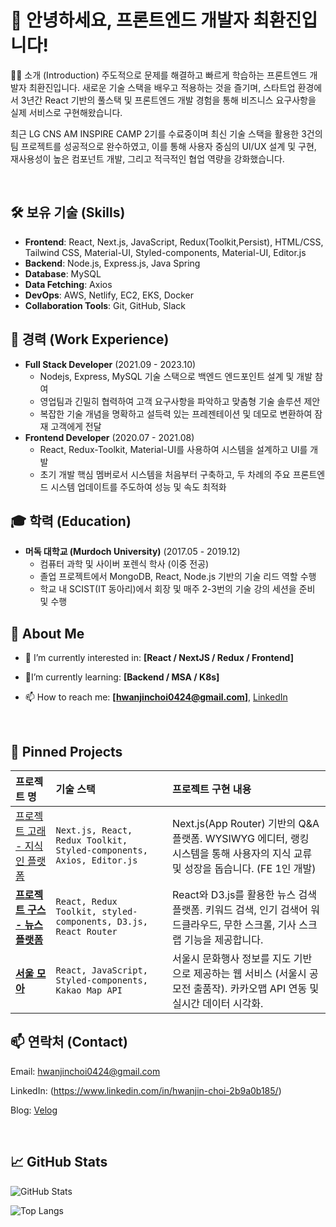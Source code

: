 # 👋 안녕하세요, 프론트엔드 개발자 최환진입니다!
👨‍💻 소개 (Introduction)
주도적으로 문제를 해결하고 빠르게 학습하는 프론트엔드 개발자 최환진입니다. 새로운 기술 스택을 배우고 적용하는 것을 즐기며, 스타트업 환경에서 3년간 React 기반의 풀스택 및 프론트엔드 개발 경험을 통해 비즈니스 요구사항을 실제 서비스로 구현해왔습니다.

최근 LG CNS AM INSPIRE CAMP 2기를 수료중이며 최신 기술 스택을 활용한 3건의 팀 프로젝트를 성공적으로 완수하였고, 
이를 통해 사용자 중심의 UI/UX 설계 및 구현, 재사용성이 높은 컴포넌트 개발, 그리고 적극적인 협업 역량을 강화했습니다.

<br>

## **🛠️ 보유 기술 (Skills)**

- **Frontend**: React, Next.js, JavaScript, Redux(Toolkit,Persist), HTML/CSS, Tailwind CSS, Material-UI, Styled-components, Material-UI, Editor.js
- **Backend**: Node.js, Express.js, Java Spring
- **Database**: MySQL
- **Data Fetching**: Axios
- **DevOps**: AWS, Netlify, EC2, EKS, Docker
- **Collaboration Tools**: Git, GitHub, Slack

## **🏢 경력 (Work Experience)**
- **Full Stack Developer** (2021.09 - 2023.10)
    - Nodejs, Express, MySQL 기술 스택으로 백엔드 엔드포인트 설계 및 개발 참여
    - 영업팀과 긴밀히 협력하여 고객 요구사항을 파악하고 맞춤형 기술 솔루션 제안
    - 복잡한 기술 개념을 명확하고 설득력 있는 프레젠테이션 및 데모로 변환하여 잠재 고객에게 전달
- **Frontend Developer** (2020.07 - 2021.08)
    - React, Redux-Toolkit, Material-UI를 사용하여 시스템을 설계하고 UI를 개발
    - 초기 개발 핵심 멤버로서 시스템을 처음부터 구축하고, 두 차례의 주요 프론트엔드 시스템 업데이트를 주도하여 성능 및 속도 최적화

## **🎓 학력 (Education)**
- **머독 대학교 (Murdoch University)** (2017.05 - 2019.12)
    - 컴퓨터 과학 및 사이버 포렌식 학사 (이중 전공)
    - 졸업 프로젝트에서 MongoDB, React, Node.js 기반의 기술 리드 역할 수행
    - 학교 내 SCIST(IT 동아리)에서 회장 및 매주 2-3번의 기술 강의 세션을 준비 및 수행

## 🚀 About Me

- 🔭 I’m currently interested in: **[React / NextJS / Redux / Frontend]**
  
- 🌱I’m currently learning: **[Backend / MSA / K8s]**

- 📫 How to reach me: **[hwanjinchoi0424@gmail.com]**, [LinkedIn](https://www.linkedin.com/in/hwanjin-choi-2b9a0b185/)

<br>

## 📌 Pinned Projects



| 프로젝트 명               | 기술 스택                        |  프로젝트 구현 내용                |
| :--------------------- | :-------------------------------- | :-------------------------- |
| [프로젝트 고래 - 지식인 플랫폼](https://github.com/Hwanjin-Choi/project-frontend-gorae)               | `Next.js, React, Redux Toolkit, Styled-components, Axios, Editor.js`                           | Next.js(App Router) 기반의 Q&A 플랫폼. WYSIWYG 에디터, 랭킹 시스템을 통해 사용자의 지식 교류 및 성장을 돕습니다. (FE 1인 개발) |
| **[프로젝트 구스 - 뉴스 플랫폼](https://github.com/Hwanjin-Choi/project-goose-frontend)**   | `React, Redux Toolkit, styled-components, D3.js, React Router`          | React와 D3.js를 활용한 뉴스 검색 플랫폼. 키워드 검색, 인기 검색어 워드클라우드, 무한 스크롤, 기사 스크랩 기능을 제공합니다.            |
| **[서울 모아](https://github.com/Hwanjin-Choi/project-seoul-moa-frontend)**            | `React, JavaScript, Styled-components, Kakao Map API`               | 서울시 문화행사 정보를 지도 기반으로 제공하는 웹 서비스 (서울시 공모전 출품작). 카카오맵 API 연동 및 실시간 데이터 시각화.         |



## 📫 연락처 (Contact)
Email: hwanjinchoi0424@gmail.com

LinkedIn: (https://www.linkedin.com/in/hwanjin-choi-2b9a0b185/)

Blog: [Velog](https://velog.io/@ajtwoddl0424/posts)

<br>

## 📈 GitHub Stats

![GitHub Stats](https://github-readme-stats.vercel.app/api?username=Hwanjin-Choi&show_icons=true&theme=tokyonight)


![Top Langs](https://github-readme-stats.vercel.app/api/top-langs/?username=Hwanjin-Choi&layout=compact&theme=tokyonight)


